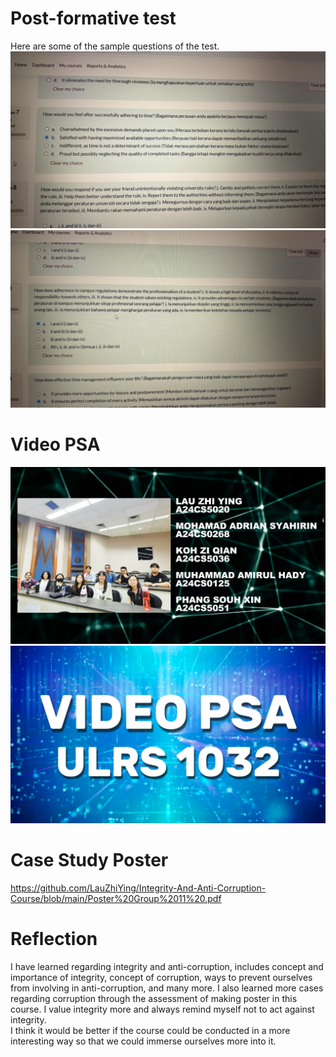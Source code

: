 # Post-formative test
Here are some of the sample questions of the test.
![](https://github.com/LauZhiYing/Integrity-And-Anti-Corruption-Course/blob/main/Test.jpeg)
![](https://github.com/LauZhiYing/Integrity-And-Anti-Corruption-Course/blob/main/Test%20(1).jpeg)
# Video PSA
![](https://github.com/LauZhiYing/Integrity-And-Anti-Corruption-Course/blob/main/Video%20PSA%20(1).png)
![](https://github.com/LauZhiYing/Integrity-And-Anti-Corruption-Course/blob/main/Video%20PSA%20(2).png)
# Case Study Poster
https://github.com/LauZhiYing/Integrity-And-Anti-Corruption-Course/blob/main/Poster%20Group%2011%20.pdf
# Reflection
I have learned regarding integrity and anti-corruption, includes concept and importance of integrity, concept of corruption, ways to prevent ourselves from involving in anti-corruption, and many more. I also learned more cases regarding corruption through the assessment of making poster in this course. I value integrity more and always remind myself not to act against integrity.  
I think it would be better if the course could be conducted in a more interesting way so that we could immerse ourselves more into it.
